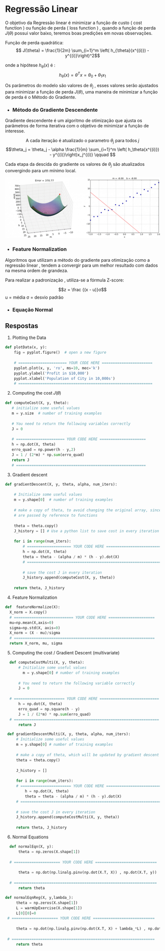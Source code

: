 # Regressão Linear
O objetivo da Regressão linear é minimizar a função de custo ( cost function ) ou função de perda ( loss function ) ,  quando a função de perda $J(\theta)$ possui valor baixo, teremos boas predições em novas observações.

Função de perda quadrática:
$$ J(\theta) = \frac{1}{2m} \sum_{i=1}^m \left( h_{\theta}(x^{(i)}) - y^{(i)}\right)^2$$

onde a hipótese $h_\theta(x)$ é  :
$$ h_\theta(x) = \theta^Tx = \theta_0 + \theta_1 x_1$$

Os parâmetros do modelo são valores de $\theta_j$ , esses valores serão ajustados para minimizar a função de perda $J(\theta)$, uma maneira de minimizar a função de perda é o Método do Gradiente.


* ### Método do Gradiente Descendente
Gradiente descendente é um algoritmo de otimização que ajusta os parâmetros de forma iterativa com o objetivo de minimizar a função de interesse.

 $$\text{A cada iteração é atualizado o parametro }\theta_j  \text{ para todos }j$$
 $$\theta_j = \theta_j - \alpha \frac{1}{m} \sum_{i=1}^m \left( h_\theta(x^{(i)}) - y^{(i)}\right)x_j^{(i)} \qquad $$

Cada etapa da descida do gradiente os valores de $\theta_j$ são atualizados convergindo para um mínimo local.

<img src="gradiente.gif">

* ### Feature Normalization
Algoritmos que utilizam a método do gradiente para otimização como a regressão linear , tendem a convergir para um melhor resultado com dados na mesma ordem de grandeza.

Para realizar a padronização , utiliza-se a fórmula Z-score:

$$z = \frac {(x - u)}σ$$ 
u = média 
σ = desvio padrão 

* ### Equação Normal

## Respostas

1.  Plotting the Data
```python
def plotData(x, y):
    fig = pyplot.figure()  # open a new figure
    
    # ====================== YOUR CODE HERE ======================= 
    pyplot.plot(x, y, 'ro', ms=10, mec='k')
    pyplot.ylabel('Profit in $10,000')
    pyplot.xlabel('Population of City in 10,000s')
    # =============================================================
```
2. Computing the cost  𝐽(𝜃)
 ```python
 def computeCost(X, y, theta):
    # initialize some useful values
    m = y.size  # number of training examples
    
    # You need to return the following variables correctly
    J = 0
    
    # ====================== YOUR CODE HERE =====================   
    h = np.dot(X, theta)
    erro_quad = np.power(h - y,2)
    J = 1 / (2*m) * np.sum(erro_quad)  
    return J
    # ===========================================================
```

3. Gradient descent
```python
def gradientDescent(X, y, theta, alpha, num_iters):
 
    # Initialize some useful values
    m = y.shape[0]  # number of training examples
    
    # make a copy of theta, to avoid changing the original array, since numpy arrays
    # are passed by reference to functions
    
    theta = theta.copy()
    J_history = [] # Use a python list to save cost in every iteration
    
    for i in range(num_iters):
        # ==================== YOUR CODE HERE =========================
        h = np.dot(X, theta)
        theta = theta - (alpha / m) * (h - y).dot(X)
        # =============================================================
        
        # save the cost J in every iteration
        J_history.append(computeCost(X, y, theta))
    
    return theta, J_history
   ```
 
 4. Feature Normalization
  ```python
def  featureNormalize(X):
	X_norm = X.copy()
    # =========================== YOUR CODE HERE =====================
    mu=np.mean(X,axis=0)
    sigma=np.std(X, axis=0)
    X_norm = (X - mu)/sigma
    # ================================================================
    return X_norm, mu, sigma
```
  5. Computing the cost / Gradient Descent (multivariate)
  ```Python
    def computeCostMulti(X, y, theta):
	    # Initialize some useful values
		  m = y.shape[0] # number of training examples
    
	    # You need to return the following variable correctly
	    J = 0
    
    # ======================= YOUR CODE HERE ===========================
        h = np.dot(X, theta)
	    erro_quad = np.square(h - y)
	    J = 1 / (2*m) * np.sum(erro_quad) 
    # ==================================================================
	    return J
 ```
   ```Python
    def gradientDescentMulti(X, y, theta, alpha, num_iters):
	    # Initialize some useful values
	    m = y.shape[0] # number of training examples
    
	    # make a copy of theta, which will be updated by gradient descent
	    theta = theta.copy()
    
	    J_history = []
    
	    for i in range(num_iters):
        # ======================= YOUR CODE HERE ==========================
	        h = np.dot(X, theta)
	        theta = theta - (alpha / m) * (h - y).dot(X)
        # =================================================================
        
        # save the cost J in every iteration
	    J_history.append(computeCostMulti(X, y, theta))
    
	    return theta, J_history
 ```
  6. Normal Equations
  ```Python
    def normalEqn(X, y):
	    theta = np.zeros(X.shape[1])
    
    # ===================== YOUR CODE HERE ============================

	    theta = np.dot(np.linalg.pinv(np.dot(X.T, X)) , np.dot(X.T, y))
    
    # =================================================================
	    return theta
 ```
   ```Python
   def normalEqnReg(X, y,lambda_):
	    theta = np.zeros(X.shape[1])
	    L = warmUpExercise(X.shape[1])
	    L[0][0]=0
    # ===================== YOUR CODE HERE ============================

	    theta = np.dot(np.linalg.pinv(np.dot(X.T, X) + lambda_*L) , np.dot(X.T, y))
    
    # =================================================================
	    return theta
 ```
  
